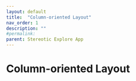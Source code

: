 ```yaml
---
layout: default
title:  "Column-oriented Layout"
nav_order: 1
description: ""
#permalink: 
parent: Stereotic Explore App
---
```


# Column-oriented Layout

